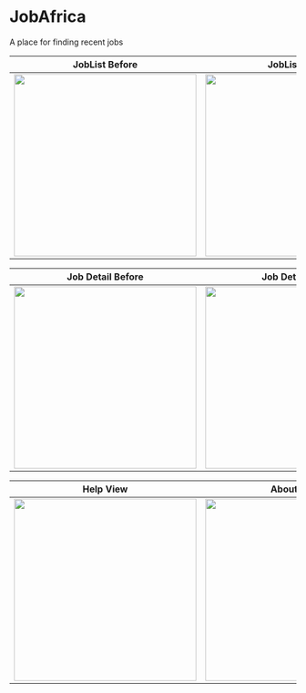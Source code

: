# JobAfrica
A place for finding recent jobs

JobList    Before     | JobList After 
--------------------- | ---------------------
<img src="https://user-images.githubusercontent.com/49038614/193405080-eb4cad0f-fc69-41a0-88ad-08133b6e358e.png" width="320"> | <img src="https://user-images.githubusercontent.com/49038614/236651973-77e23d00-052b-4254-9bb0-ff13789858d3.PNG" width="320">

Job Detail Before     | Job Detail After 
--------------------- | ---------------------
<img src="https://user-images.githubusercontent.com/49038614/193405065-631998ab-f292-4411-b1b6-94da8aa89aff.png" width="320"> | <img src="https://user-images.githubusercontent.com/49038614/236651968-3e30134f-6b70-455c-b469-3cb7fab04fc3.PNG" width="320">

Help View             | About View
--------------------- | ---------------------
<img src="https://user-images.githubusercontent.com/49038614/193405095-c1056376-51c3-48ae-8415-0bc88b1906c3.png" width="320"> | <img src="https://user-images.githubusercontent.com/49038614/193405054-a16b1e6d-40bf-44e9-a9d4-fc8dbc530a72.png" width="320">
